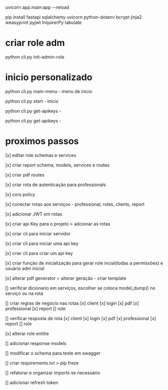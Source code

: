 uvicorn app.main:app --reload

pip install
    fastapi
    sqlalchemy
    uvicorn
    python-dotenv
    bcrypt
    jinja2
    weasyprint
    pyjwt
    InquirerPy
    tabulate

# criar role adm
python cli.py init-admin-role

# inicio personalizado
python cli.py main-menu - menu de inicio

python cli.py start - inicio

python cli.py get-apikeys - 

python cli.py get-apikeys - 

# proximos passos

[x] editar role schemas e services

[x] criar report schema, models, services e routes

[x] criar pdf routes

[x] criar rota de autenticação para professionals

[x] cors policy

[x] conectar rotas aos serviços - professional, roles, clients, report

[x] adicionar JWT em rotas

[x] criar api Key para o projeto > adcionar as rotas
 
[x] criar cli para iniciar servidor

[x] criar cli para iniciar uma api key

[x] criar cli para criar um api key

[x] criar função de inicialização para gerar role incial(todas a permissões) e usuário adm inicial

[x] alterar pdf generator = alterar geração - criar template

[] verificar dicionario em serviços, escolher se coloca model_dump() no serviço ou na rota

[] criar regras de negocio nas rotas
    [x] client
    [x] login
    [x] pdf
    [x] professional
    [x] report
    [] role

[] verificar resposta de rota
    [x] client
    [x] login
    [x] pdf
    [x] professional
    [x] report
    [] role

[x] alterar role entitie

[] adicionar response models

[] modificar o schema para teste em swagger

[] criar requirements.txt > pip freze

[] refatorar e organizar imports se necessário 

[] adicionar refresh token